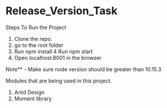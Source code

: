 # Release_Version_Task

Steps To Run the Project
1. Clone the repo.
2. go to the root folder
3. Run npm install
4  Run npm start
5. Open localhost:8001 in the browser

Note** - Make sure node version should be greater than 10.15.3

Modules that are being used in this project.
1. Antd Design
2. Moment library

